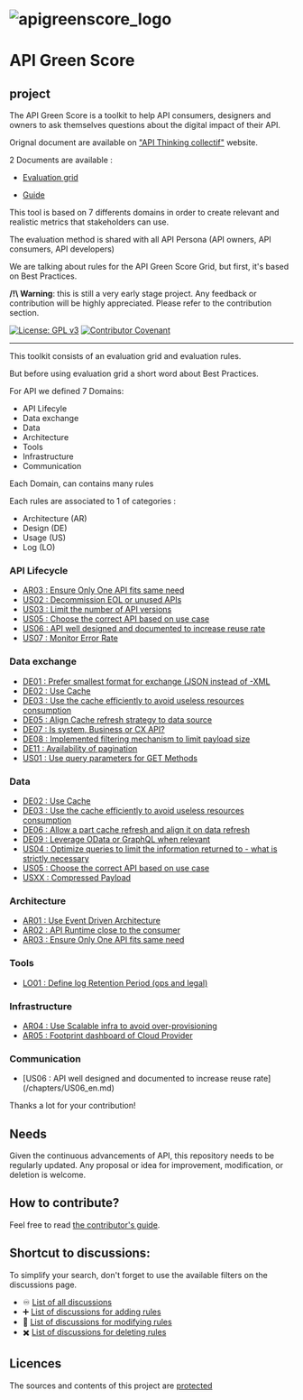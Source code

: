 ![apigreenscore_logo](https://github.com/ytremblais/APIGreenScore/assets/13643712/58127821-e390-4922-bb96-ab6bfff12c43)
=============================
# API Green Score

## project

The API Green Score is a toolkit to help API consumers, designers and owners to ask themselves questions about the digital impact of their API.

Orignal document are available on ["API Thinking collectif"](https://www.collectif-api-thinking.com/ ) website.

2 Documents are available : 

  - [Evaluation grid](https://www.collectif-api-thinking.com/assets/deliverables/worksites/48_CAT_Sustainable_API_GreenScore_V1-2.xlsx)
  
  - [Guide](https://www.collectif-api-thinking.com/assets/deliverables/worksites/50_CAT_API_Sustainable_IT.pdf)

This tool is based on 7 differents domains in order to create relevant and realistic metrics that stakeholders can use.

The evaluation method is shared with all API Persona (API owners, API consumers, API developers)

We are talking about rules for the API Green Score Grid, but first, it's based on Best Practices. 

**/!\ Warning**: this is still a very early stage project. Any feedback or contribution will be highly appreciated. Please
refer to the contribution section.

[![License: GPL v3](https://img.shields.io/badge/License-GPLv3-blue.svg)](https://www.gnu.org/licenses/gpl-3.0)
[![Contributor Covenant](https://img.shields.io/badge/Contributor%20Covenant-2.1-4baaaa.svg)](https://github.com/green-code-initiative/ecoCode-common/blob/main/doc/CODE_OF_CONDUCT.md)

--------------------

This toolkit consists of an evaluation grid and evaluation rules.

But before using evaluation grid a short word about Best Practices.

For API we defined 7 Domains:

- API Lifecyle
- Data exchange
- Data
- Architecture
- Tools
- Infrastructure
- Communication

Each Domain, can contains many rules

Each rules are associated to 1 of categories :

- Architecture (AR)
- Design (DE)
- Usage (US)
- Log (LO)


### API Lifecycle
- [AR03 : Ensure Only One API fits same need](/chapters/AR03_en.md)
- [US02 : Decommission EOL or unused APIs](/chapters/US02_en.md)
- [US03 : Limit the number of API versions](/chapters/US03_en.md)
- [US05 : Choose the correct API based on use case](/chapters/US05_en.md)
- [US06 : API well designed and documented to increase reuse rate](/chapters/US06_en.md)
- [US07 : Monitor Error Rate](/chapters/US07_en.md)

### Data exchange
- [DE01 : Prefer smallest format for exchange (JSON instead of -XML](/chapters/DE01_en.md)
- [DE02 : Use Cache](/chapters/DE02_en.md)
- [DE03 : Use the cache efficiently to avoid useless resources consumption](/chapters/DE03_en.md)
- [DE05 : Align Cache refresh strategy to data source](/chapters/DE05_en.md)
- [DE07 : Is system, Business or CX API?](/chapters/DE07_en.md)
- [DE08 : Implemented filtering mechanism to limit payload size](/chapters/DE08_en.md)
- [DE11 : Availability of pagination](/chapters/DE11_en.md)
- [US01 : Use query parameters for GET Methods](/chapters/US01_en.md)

### Data
- [DE02 : Use Cache](/chapters/DE02_en.md)
- [DE03 : Use the cache efficiently to avoid useless resources consumption](/chapters/DE03_en.md)
- [DE06 : Allow a part cache refresh and align it on data refresh](/chapters/DE06_en.md)
- [DE09 : Leverage OData or GraphQL when relevant](/chapters/D09_en.md)
- [US04 : Optimize queries to limit the information returned to - what is strictly necessary](/chapters/US04_en.md)
- [US05 : Choose the correct API based on use case](/chapters/US05_en.md)
- [USXX : Compressed Payload](/chapters/USxx_en.md)

### Architecture
- [AR01 : Use Event Driven Architecture](/chapters/AR01_en.md)
- [AR02 : API Runtime close to the consumer](/chapters/AR02_en.md)
- [AR03 : Ensure Only One API fits same need](/chapters/AR03_en.md)


### Tools
- [LO01 : Define log Retention Period (ops and legal)](/chapters/LO01_en.md)

### Infrastructure
- [AR04 : Use Scalable infra to avoid over-provisioning](/chapters/AR04_en.md)
- [AR05 : Footprint dashboard of Cloud Provider](/chapters/AR05_en.md)

### Communication
- [US06 : API well designed and documented to increase reuse rate] (/chapters/US06_en.md)


Thanks a lot for your contribution!


## Needs

Given the continuous advancements of API, this repository needs to be regularly updated.
Any proposal or idea for improvement, modification, or deletion is welcome.

## How to contribute?

Feel free to read [the contributor's guide](CONTRIBUTING.md).

## Shortcut to discussions:

To simplify your search, don't forget to use the available filters on the discussions page.

  - :infinity: [List of all discussions](https://github.com/ytremblais/APIGreenScore/discussions)
  - :heavy_plus_sign: [List of discussions for adding rules](https://github.com/ytremblais/APIGreenScore/discussions?discussions_q=label%3Aaddition)
  - :memo: [List of discussions for modifying rules](https://github.com/ytremblais/APIGreenScore/discussions?discussions_q=label%3Amodification)
  - :heavy_multiplication_x: [List of discussions for deleting rules](https://github.com/ytremblais/APIGreenScore/discussions?discussions_q=label%3Adeletion)


## Licences

The sources and contents of this project are [protected](LICENCE.md)
